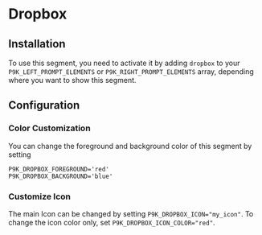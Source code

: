 # Dropbox

## Installation

To use this segment, you need to activate it by adding `dropbox` to your
`P9K_LEFT_PROMPT_ELEMENTS` or `P9K_RIGHT_PROMPT_ELEMENTS` array, depending
where you want to show this segment.

## Configuration

### Color Customization

You can change the foreground and background color of this segment by setting
```
P9K_DROPBOX_FOREGROUND='red'
P9K_DROPBOX_BACKGROUND='blue'
```

### Customize Icon

The main Icon can be changed by setting `P9K_DROPBOX_ICON="my_icon"`. To change the
icon color only, set `P9K_DROPBOX_ICON_COLOR="red"`.